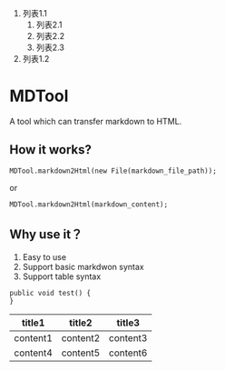 1. 列表1.1
   1. 列表2.1
   2. 列表2.2
   3. 列表2.3
4. 列表1.2 

# MDTool
A tool which can transfer markdown to HTML.

## How it works?
```
MDTool.markdown2Html(new File(markdown_file_path));
```
or 
```
MDTool.markdown2Html(markdown_content);
```

## Why use it？
1. Easy to use
2. Support basic markdwon syntax
3. Support table syntax

```
public void test() {
}
```

title1|title2|title3
---|---|---
content1|content2|content3
content4|content5|content6
